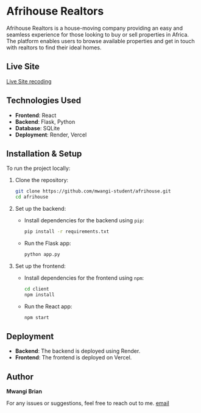 # Afrihouse Realtors

Afrihouse Realtors is a house-moving company providing an easy and seamless experience for those looking to buy or sell properties in Africa. The platform enables users to browse available properties and get in touch with realtors to find their ideal homes.

## Live Site
[Live Site recoding](https://drive.google.com/file/d/1f4FRcuf1ATCC2PNoAzEm2ta9UpWFYznA/view?usp=sharing)

## Technologies Used
- **Frontend**: React
- **Backend**: Flask, Python
- **Database**: SQLite
- **Deployment**: Render, Vercel

## Installation & Setup

To run the project locally:

1. Clone the repository:

    ```bash
    git clone https://github.com/mwangi-student/afrihouse.git
    cd afrihouse
    ```

2. Set up the backend:
    - Install dependencies for the backend using `pip`:
      ```bash
      pip install -r requirements.txt
      ```

    - Run the Flask app:
      ```bash
      python app.py
      ```

3. Set up the frontend:
    - Install dependencies for the frontend using `npm`:
      ```bash
      cd client
      npm install
      ```

    - Run the React app:
      ```bash
      npm start
      ```

## Deployment
- **Backend**: The backend is deployed using Render.
- **Frontend**: The frontend is deployed on Vercel.

## Author
**Mwangi Brian**

For any issues or suggestions, feel free to reach out to me.
[email](mwangi.brian@student.moringaschool.com)

